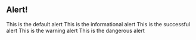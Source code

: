 ## Alert!

<Alert>
This is the default alert
</Alert>

<Alert status="info">
This is the informational alert
</Alert>

<Alert status="success">
This is the successful alert
</Alert>

<Alert status="warning">
This is the warning alert
</Alert>

<Alert status="danger">
This is the dangerous alert
</Alert>